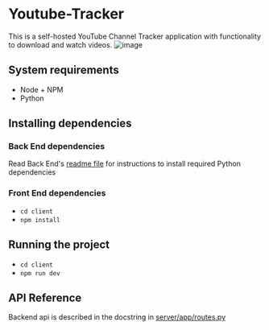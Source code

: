 # Youtube-Tracker
This is a self-hosted YouTube Channel Tracker application with functionality to download and watch videos.
![image](https://user-images.githubusercontent.com/14893203/169669233-1032eea9-6ec6-4a3e-a555-1c8b3f91f4ae.png)


## System requirements
 - Node + NPM
 - Python

## Installing dependencies
### Back End dependencies
Read Back End's [readme file](/server/readme.txt) for instructions to install required Python dependencies
### Front End dependencies
 - `cd client`
 - `npm install`

## Running the project
 - `cd client`
 - `npm run dev`

## API Reference
Backend api is described in the docstring in [server/app/routes.py](/server/app/routes.py)
